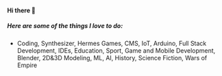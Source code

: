 #### Hi there 👋

##### Here are some of the things I love to do:

* Coding, Synthesizer, Hermes Games, CMS, IoT, Arduino, Full Stack Development, IDEs, Education, Sport, Game and Mobile Development, Blender, 2D&3D Modeling, ML, AI, History, Science Fiction, Wars of Empire
